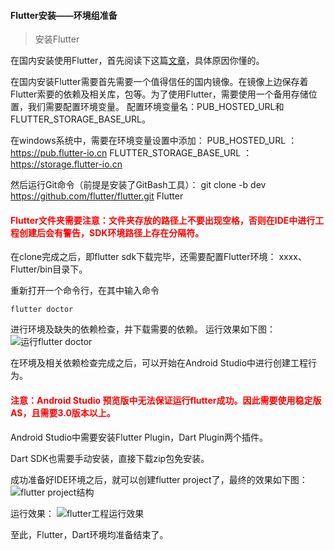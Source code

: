 ﻿#### Flutter安装——环境组准备
> 安装Flutter
    
在国内安装使用Flutter，首先阅读下这篇[文章](https://github.com/flutter/flutter/wiki/Using-Flutter-in-China)，具体原因你懂的。

在国内安装Flutter需要首先需要一个值得信任的国内镜像。在镜像上边保存着Flutter索要的依赖及相关库，包等。为了使用Flutter，需要使用一个备用存储位置，我们需要配置环境变量。
配置环境变量名：PUB\_HOSTED\_URL和FLUTTER\_STORAGE\_BASE_URL。

在windows系统中，需要在环境变量设置中添加：
PUB\_HOSTED\_URL ： https://pub.flutter-io.cn
FLUTTER\_STORAGE\_BASE_URL ： https://storage.flutter-io.cn

然后运行Git命令（前提是安装了GitBash工具）：
git clone -b dev https://github.com/flutter/flutter.git Flutter
#### <font color=red>Flutter文件夹需要注意：文件夹存放的路径上不要出现空格，否则在IDE中进行工程创建后会有警告，SDK环境路径上存在分隔符。</font>

在clone完成之后，即flutter sdk下载完毕，还需要配置Flutter环境： xxxx、Flutter/bin目录下。

重新打开一个命令行，在其中输入命令

    flutter doctor

进行环境及缺失的依赖检查，并下载需要的依赖。
运行效果如下图：
![运行flutter doctor](/images/Flutter/flutter-install/run_flutter_doctor.png)

在环境及相关依赖检查完成之后，可以开始在Android  Studio中进行创建工程行为。

#### <font color=red>注意：Android Studio 预览版中无法保证运行flutter成功。因此需要使用稳定版AS，且需要3.0版本以上。</font>
Android Studio中需要安装Flutter Plugin，Dart Plugin两个插件。

Dart SDK也需要手动安装，直接下载zip包免安装。

成功准备好IDE环境之后，就可以创建flutter project了，最终的效果如下图：
![flutter project结构](/images/Flutter/flutter-install/android_studio_flutter_project.png)

运行效果：
![flutter工程运行效果](/images/Flutter/flutter-installflutter_app_runtime.png)

至此，Flutter，Dart环境均准备结束了。


